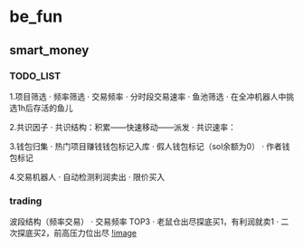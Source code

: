 # be_fun

## smart_money

### TODO_LIST
1.项目筛选
    · 频率筛选
        · 交易频率
        · 分时段交易速率
    · 鱼池筛选
        · 在全冲机器人中挑选1h后存活的鱼儿

2.共识因子
    · 共识结构：积累——快速移动——派发
    · 共识速率：

3.钱包归集
    · 热门项目赚钱钱包标记入库
    · 假人钱包标记（sol余额为0）
    · 作者钱包标记

4.交易机器人
    · 自动检测利润卖出
    · 限价买入



### trading
波段结构（频率交易）
    · 交易频率 TOP3
    · 老鼠仓出尽探底买1，有利润就卖1
    · 二次探底买2，前高压力位出尽
[!image]([./img/boduan.jpg](https://github.com/KIMQI001/be_fun/blob/main/img/boduan.jpg))
